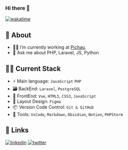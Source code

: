 ### Hi there 👋
[![wakatime](https://wakatime.com/badge/user/018dbee2-09f0-428a-b832-e857f4f2f21e.svg)](https://wakatime.com/@018dbee2-09f0-428a-b832-e857f4f2f21e)


## 💬 About

- 🧑‍💻 I’m currently working at [Pichau](https://www.sethtotal.com.br).
- 💬 Ask me about PHP, Laravel, JS, Python

## 🧑‍💻 Current Stack

- ⚡️ Main language: `JavaScript` `PHP`
- 🗃️ BackEnd: `Laravel`, `PostgreSQL`
- 🎉 FrontEnd: `Vue`, `HTML5`, `CSS3`, `JavaScript`
- 🎨 Layout Design: `Figma`
- 📦️ Version Code Control: `Git & GitHub`
- 🔨 Tools: `VsCode`, `Markdown`, `Obsidian`, `Notion`, `PHPStorm`

## 🔗 Links
[![linkedin](https://img.shields.io/badge/linkedin-0A66C2?style=for-the-badge&logo=linkedin&logoColor=white)](https://www.linkedin.com/in/schroederdev/)
[![twitter](https://img.shields.io/badge/twitter-1DA1F2?style=for-the-badge&logo=twitter&logoColor=white)](https://twitter.com/lucas_sch10) 
